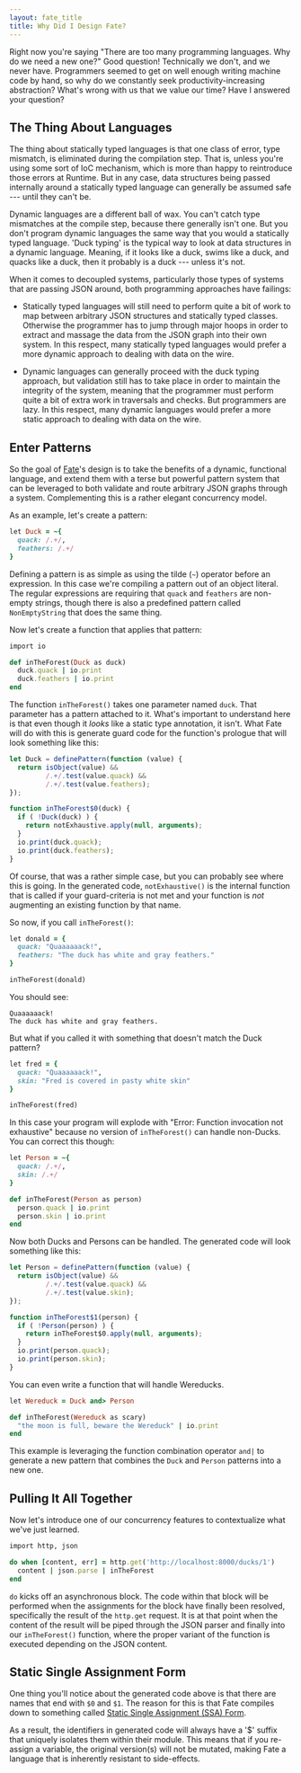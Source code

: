 ```yaml
---
layout: fate_title
title: Why Did I Design Fate?
---
```

Right now you're saying "There are too many programming languages. Why do we need a new one?"  Good question!  Technically we don't, and we never have.  Programmers seemed to get on well enough writing machine code by hand, so why do we constantly seek productivity-increasing abstraction?  What's wrong with us that we value our time?  Have I answered your question?

## The Thing About Languages
The thing about statically typed languages is that one class of error, type mismatch, is eliminated during the compilation step.  That is, unless you're using some sort of IoC mechanism, which is more than happy to reintroduce those errors at Runtime.  But in any case, data structures being passed internally around a statically typed language can generally be assumed safe --- until they can't be.

Dynamic languages are a different ball of wax.  You can't catch type mismatches at the compile step, because there generally isn't one.  But you don't program dynamic languages the same way that you would a statically typed language.  'Duck typing' is the typical way to look at data structures in a dynamic language.  Meaning, if it looks like a duck, swims like a duck, and quacks like a duck, then it probably is a duck --- unless it's not.

When it comes to decoupled systems, particularly those types of systems that are passing JSON around, both programming approaches have failings:

* Statically typed languages will still need to perform quite a bit of work to map between arbitrary JSON structures and statically typed classes.  Otherwise the programmer has to jump through major hoops in order to extract and massage the data from the JSON graph into their own system.  In this respect, many statically typed languages would prefer a more dynamic approach to dealing with data on the wire.

* Dynamic languages can generally proceed with the duck typing approach, but validation still has to take place in order to maintain the integrity of the system, meaning that the programmer must perform quite a bit of extra work in traversals and checks.  But programmers are lazy.  In this respect, many dynamic languages would prefer a more static approach to dealing with data on the wire.

## Enter Patterns
So the goal of [Fate](http://www.fate-lang.org)'s design is to take the benefits of a dynamic, functional language, and extend them with a terse but powerful pattern system that can be leveraged to both validate and route arbitrary JSON graphs through a system.  Complementing this is a rather elegant concurrency model.

As an example, let's create a pattern:

```ruby
let Duck = ~{
  quack: /.+/,
  feathers: /.+/
}
```

Defining a pattern is as simple as using the tilde (`~`) operator before an expression.  In this case we're compiling a pattern out of an object literal.  The regular expressions are requiring that `quack` and `feathers` are non-empty strings, though there is also a predefined pattern called `NonEmptyString` that does the same thing.

Now let's create a function that applies that pattern:

```ruby
import io

def inTheForest(Duck as duck)
  duck.quack | io.print
  duck.feathers | io.print
end
```

The function `inTheForest()` takes one parameter named `duck`.  That parameter has a pattern attached to it.  What's important to understand here is that even though it *looks* like a static type annotation, it isn't.  What Fate will do with this is generate guard code for the function's prologue that will look something like this:

```javascript
let Duck = definePattern(function (value) {
  return isObject(value) && 
         /.+/.test(value.quack) && 
         /.+/.test(value.feathers); 
});

function inTheForest$0(duck) {
  if ( !Duck(duck) ) {
    return notExhaustive.apply(null, arguments);
  }
  io.print(duck.quack);
  io.print(duck.feathers);
}
```

Of course, that was a rather simple case, but you can probably see where this is going.  In the generated code, `notExhaustive()` is the internal function that is called if your guard-criteria is not met and your function is *not* augmenting an existing function by that name.

So now, if you call `inTheForest()`:

```ruby
let donald = {
  quack: "Quaaaaaack!",
  feathers: "The duck has white and gray feathers."
}

inTheForest(donald)
```

You should see:

```
Quaaaaaack!
The duck has white and gray feathers.
```

But what if you called it with something that doesn't match the Duck pattern?

```ruby
let fred = {
  quack: "Quaaaaaack!",
  skin: "Fred is covered in pasty white skin"
}

inTheForest(fred)
```

In this case your program will explode with "Error: Function invocation not exhaustive" because no version of `inTheForest()` can handle non-Ducks.  You can correct this though:

```ruby
let Person = ~{
  quack: /.+/,
  skin: /.+/
}

def inTheForest(Person as person)
  person.quack | io.print
  person.skin | io.print
end
```

Now both Ducks and Persons can be handled.  The generated code will look something like this:

```javascript
let Person = definePattern(function (value) {
  return isObject(value) && 
         /.+/.test(value.quack) && 
         /.+/.test(value.skin); 
});

function inTheForest$1(person) {
  if ( !Person(person) ) {
    return inTheForest$0.apply(null, arguments);
  }
  io.print(person.quack);
  io.print(person.skin);
}
```

You can even write a function that will handle Wereducks.

```ruby
let Wereduck = Duck and> Person

def inTheForest(Wereduck as scary)
  "the moon is full, beware the Wereduck" | io.print
end
```

This example is leveraging the function combination operator `and|` to generate a new pattern that combines the `Duck` and `Person` patterns into a new one.

## Pulling It All Together
Now let's introduce one of our concurrency features to contextualize what we've just learned.

```ruby
import http, json

do when [content, err] = http.get('http://localhost:8000/ducks/1')
  content | json.parse | inTheForest
end
```

`do` kicks off an asynchronous block.  The code within that block will be performed when the assignments for the block have finally been resolved, specifically the result of the `http.get` request.  It is at that point when the content of the result will be piped through the JSON parser and finally into our `inTheForest()` function, where the proper variant of the function is executed depending on the JSON content.

## Static Single Assignment Form
One thing you'll notice about the generated code above is that there are names that end with `$0` and `$1`.  The reason for this is that Fate compiles down to something called [Static Single Assignment (SSA) Form](https://en.wikipedia.org/wiki/Static_single_assignment_form).

As a result, the identifiers in generated code will always have a '$<n>' suffix that uniquely isolates them within their module.  This means that if you re-assign a variable, the original version(s) will not be mutated, making Fate a language that is inherently resistant to side-effects.
